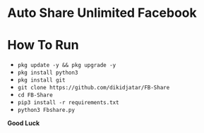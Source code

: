 # Auto Share Unlimited Facebook
# How To Run
- `pkg update -y && pkg upgrade -y`
- `pkg install python3`
- `pkg install git`
- `git clone https://github.com/dikidjatar/FB-Share`
- `cd FB-Share`
- `pip3 install -r requirements.txt`
- `python3 Fbshare.py`

**Good Luck**